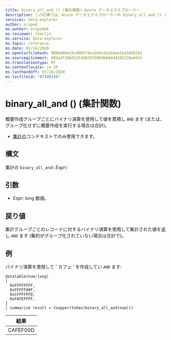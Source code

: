 ```yaml
---
title: binary_all_and () (集計関数)-Azure データエクスプローラー
description: この記事では、Azure データエクスプローラーの binary_all_and () (集計関数) について説明します。
services: data-explorer
author: orspod
ms.author: orspodek
ms.reviewer: rkarlin
ms.service: data-explorer
ms.topic: reference
ms.date: 02/24/2020
ms.openlocfilehash: 9086d00ecbc800174ce2b9cda2b4ae1ba59d52b5
ms.sourcegitcommit: 09da3f26b4235368297b8b9b604d4282228a443c
ms.translationtype: MT
ms.contentlocale: ja-JP
ms.lasthandoff: 07/28/2020
ms.locfileid: "87349144"
---
```

# <a name="binary_all_and-aggregation-function"></a>binary_all_and () (集計関数)

概要作成グループごとにバイナリ演算を使用して値を累積し `AND` ます (または、グループ化せずに概要作成を実行する場合は合計)。

* [集計の](summarizeoperator.md)コンテキストでのみ使用できます。

## <a name="syntax"></a>構文

集計の `binary_all_and(` *Expr*`)`

## <a name="arguments"></a>引数

* *Expr*: long 数値。

## <a name="returns"></a>戻り値

集計グループごとのレコードに対するバイナリ演算を使用して集計された値を返し `AND` ます (集約がグループ化されていない場合は合計で)。

## <a name="example"></a>例

バイナリ演算を使用して ' カフェ ' を作成してい `AND` ます:

<!-- csl: https://help.kusto.windows.net/Samples -->
```kusto
datatable(num:long)
[
  0xFFFFFFFF, 
  0xFFFFF00F,
  0xCFFFFFFD,
  0xFAFEFFFF,
]
| summarize result = toupper(tohex(binary_all_and(num)))
```

|結果|
|---|
|CAFEF00D|
